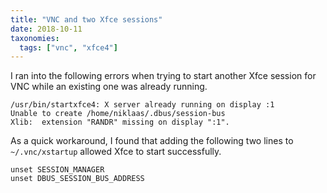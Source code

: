 ```yaml
---
title: "VNC and two Xfce sessions"
date: 2018-10-11
taxonomies:
  tags: ["vnc", "xfce4"]
---
```


I ran into the following errors when trying to start another Xfce session for
VNC while an existing one was already running.

```
/usr/bin/startxfce4: X server already running on display :1
Unable to create /home/niklaas/.dbus/session-bus
Xlib:  extension "RANDR" missing on display ":1".
```

<!-- more -->

As a quick workaround, I found that adding the following two lines to
`~/.vnc/xstartup` allowed Xfce to start successfully.

```
unset SESSION_MANAGER
unset DBUS_SESSION_BUS_ADDRESS
```
